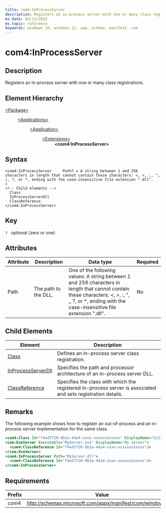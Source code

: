 ```yaml
---
title: com4:InProcessServer
description: Registers an in-process server with one or many class registrations. (com4:InProcessServer).
ms.date: 03/13/2022
ms.topic: reference
keywords: windows 10, windows 11, uwp, schema, manifest, com
---
```


# com4:InProcessServer



## Description
Registers an in-process server with one or many class registrations.



## Element Hierarchy
<dl><dt><a href = "element-package.md">&lt;Package&gt;</a></dt>
<dd>
<dl><dt><a href = "element-applications.md">&lt;Applications&gt;</a></dt>
<dd>
<dl><dt><a href = "element-application.md">&lt;Application&gt;</a></dt>
<dd>
<dl><dt><a href = "element-1-extensions.md">&lt;Extensions&gt;</a></dt>
<dd>
<dd><b>&lt;com4:InProcessServer&gt;</b></dd></dd>
</dl>
</dd>
</dl>
</dd>
</dl>
</dd>
</dl>

## Syntax
```syntax
<com4:InProcessServer     Path? = A string between 1 and 256 characters in length that cannot contain these characters: <, >, :, ", |, ?, or *, ending with the case-insensitive file extension ".dll".
>
<!-- Child elements -->
  Class
  InProcessServerDll
  ClassReference
</com4:InProcessServer>
```

## Key
`?`    optional (zero or one) 


## Attributes

| Attribute | Description | Data type | Required |
| -----------| -------------| -----------| ----------|
| Path | The path to the DLL. | One of the following values: A string between 1 and 256 characters in length that cannot contain these characters: <, >, :, ", ,, ?, or *, ending with the case-insensitive file extension ".dll".| No |


## Child Elements

| Element | Description |
| -----------| -------------|
| [Class](element-com4-inprocessserver-class.md) | Defines an in-process server class registration. |
| [InProcessServerDll](element-com4-inprocessserverdll.md) | Specifies the path and processor architecture of an in-process server DLL. |
| [ClassReference](element-com4-inprocessserver-classreference.md) | Specifies the class with which the registered in-process server is associated and sets registration details. |

## Remarks

The following example shows how to register an out-of-process and an in-process server implementation for the same class.

```xml
<com4:Class Id="f4ed7720-9b3a-44a4-xxxx-xxxxxxxxxxxx" DisplayName="CLSID_Foo"/> 
<com:ExeServer Executable="MyServer.exe" DisplayName="My server">  
  <com4:ClassReference Id="f4ed7720-9b3a-44a4-xxxx-xxxxxxxxxxxx"/>  
</com:ExeServer> 
<com4:InProcessServer Path="MyServer.dll">  
  <com4:ClassReference Id="f4ed7720-9b3a-44a4-xxxx-xxxxxxxxxxxx"/>  
</com4:InProcessServer> 

```

## Requirements
| Prefix | Value |
| ---------------| -------------------------------------------------------------|
| com4 | http://schemas.microsoft.com/appx/manifest/com/windows10/4 |
